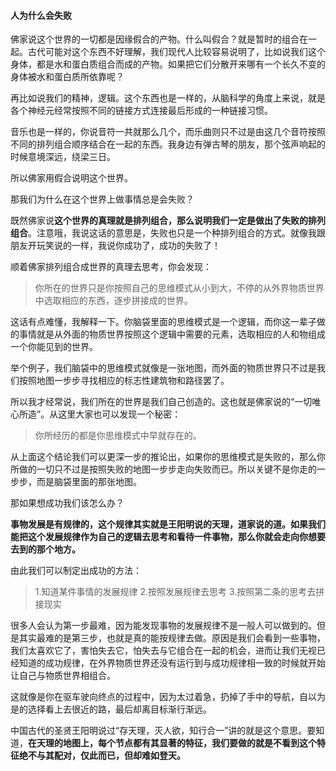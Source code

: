 #### 人为什么会失败

佛家说这个世界的一切都是因缘假合的产物。什么叫假合？就是暂时的组合在一起。古代可能对这个东西不好理解，我们现代人比较容易说明了，比如说我们这个身体，都是水和蛋白质组合而成的产物。如果把它们分散开来哪有一个长久不变的身体被水和蛋白质所依靠呢？

再比如说我们的精神，逻辑。这个东西也是一样的，从脑科学的角度上来说，就是各个神经元经常按照不同的链接方式连接最后形成的一种链接习惯。

音乐也是一样的，你说音符一共就那么几个，而乐曲则只不过是由这几个音符按照不同的排列组合顺序结合在一起的东西。我身边有弹古琴的朋友，那个弦声响起的时候意境深远，绕梁三日。

所以佛家用假合说明这个世界。

那我们为什么在这个世界上做事情总是会失败？

既然佛家说**这个世界的真理就是排列组合，那么说明我们一定是做出了失败的排列组合**。注意哦，我说这话的意思是，失败也只是一个种排列组合的方式。就像我跟朋友开玩笑说的一样，我说你成功了，成功的失败了！

顺着佛家排列组合成世界的真理去思考，你会发现：
>你所在的世界只是你按照自己的思维模式从小到大，不停的从外界物质世界中选取相应的东西，逐步拼接成的世界。

这话有点难懂，我解释一下。你脑袋里面的思维模式是一个逻辑，而你这一辈子做的事情就是从外面的物质世界按照这个逻辑中需要的元素，选取相应的人和物组成一个你能见到的世界。

举个例子，我们脑袋中的思维模式就像是一张地图，而外面的物质世界只不过是我们按照地图一步步寻找相应的标志性建筑物和路径罢了。

所以我才经常说，我们所在的世界是我们自己创造的。这也就是佛家说的“一切唯心所造”。从这里大家也可以发现一个秘密：
>你所经历的都是你思维模式中早就存在的。

从上面这个结论我们可以更深一步的推论出，如果你的思维模式是失败的，那么你所做的一切只不过是按照失败的地图一步步走向失败而已。所以关键不是你走的一步步，而是脑袋里面的那张地图。

那如果想成功我们该怎么办？

**事物发展是有规律的，这个规律其实就是王阳明说的天理，道家说的道。如果我们能把这个发展规律作为自己的逻辑去思考和看待一件事物，那么你就会走向你想要去到的那个地方。**

由此我们可以制定出成功的方法：
>1.知道某件事情的发展规律
>2.按照发展规律去思考
>3.按照第二条的思考去拼接现实

很多人会认为第一步最难，因为能发现事物的发展规律不是一般人可以做到的。但是其实最难的是第三步，也就是真的能按规律去做。原因是我们会看到一些事物，我们太喜欢它了，害怕失去它，怕失去与它组合在一起的机会，进而让我们无视已经知道的成功规律，在外界物质世界还没有运行到与成功规律相一致的时候就开始让自己与物质世界相组合。

这就像是你在驱车驶向终点的过程中，因为太过着急，扔掉了手中的导航，自以为是的选择看上去很近的路，最后却离目标渐行渐远。

中国古代的圣贤王阳明说过“存天理，灭人欲，知行合一”讲的就是这个意思。要知道，**在天理的地图上，每个节点都有其显著的特征，我们要做的就是不看到这个特征绝不与其配对，仅此而已，但却难如登天。**

